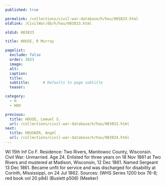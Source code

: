 ```yaml
---
published: true

permalink: /collections/civil-war-database/h/hou/003833.html
oldlink: /CivilWar/db/h/hou/003833.html

oldid: 003833

title: HOUSE, R Murray

pagelist:
  exclude: false
  order: 3833
  image: 
  alt:
  caption:
  title:
  subtitle:      # Defaults to page subtitle
  teaser:

category: 
  - H 
  - HOU

previous:
  title: HOUSE, Lemuel S.
  url: /collections/civil-war-database/h/hou/003832.html  
next:
  title: HOUSKER, Angel
  url: /collections/civil-war-database/h/hou/003834.html   
---
```

WI 15th Inf Co F. Residence: Two Rivers, Manitowoc County, Wisconsin. Civil War: Unmarried. Age 24. Enlisted for three years on 18 Nov 1861 at Two Rivers and mustered at Madison, Wisconsin, 12 Dec 1861. Named Sergeant 13 Dec 1861. Became unfit for service and was discharged for disability at Corinth, Mississippi, on 24 Jul 1862. Sources: (WHS Series 1200 box 76-8; red book vol 20 p84) (Buslett p506) (Meeker)